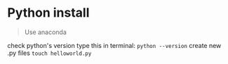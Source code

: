 # Python install
> Use anaconda

check python's version 
	type this in terminal: `python --version`
create new .py files
	`touch helloworld.py`